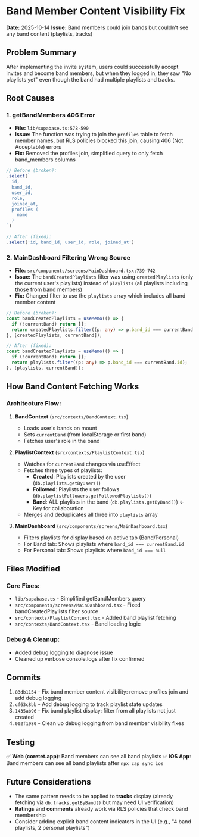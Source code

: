 # Band Member Content Visibility Fix

**Date:** 2025-10-14
**Issue:** Band members could join bands but couldn't see any band content (playlists, tracks)

## Problem Summary

After implementing the invite system, users could successfully accept invites and become band members, but when they logged in, they saw "No playlists yet" even though the band had multiple playlists and tracks.

## Root Causes

### 1. **getBandMembers 406 Error**
- **File:** `lib/supabase.ts:578-590`
- **Issue:** The function was trying to join the `profiles` table to fetch member names, but RLS policies blocked this join, causing 406 (Not Acceptable) errors
- **Fix:** Removed the profiles join, simplified query to only fetch band_members columns

```typescript
// Before (broken):
.select(`
  id,
  band_id,
  user_id,
  role,
  joined_at,
  profiles (
    name
  )
`)

// After (fixed):
.select('id, band_id, user_id, role, joined_at')
```

### 2. **MainDashboard Filtering Wrong Source**
- **File:** `src/components/screens/MainDashboard.tsx:739-742`
- **Issue:** The `bandCreatedPlaylists` filter was using `createdPlaylists` (only the current user's playlists) instead of `playlists` (all playlists including those from band members)
- **Fix:** Changed filter to use the `playlists` array which includes all band member content

```typescript
// Before (broken):
const bandCreatedPlaylists = useMemo(() => {
  if (!currentBand) return [];
  return createdPlaylists.filter((p: any) => p.band_id === currentBand.id);
}, [createdPlaylists, currentBand]);

// After (fixed):
const bandCreatedPlaylists = useMemo(() => {
  if (!currentBand) return [];
  return playlists.filter((p: any) => p.band_id === currentBand.id);
}, [playlists, currentBand]);
```

## How Band Content Fetching Works

### Architecture Flow:

1. **BandContext** (`src/contexts/BandContext.tsx`)
   - Loads user's bands on mount
   - Sets `currentBand` (from localStorage or first band)
   - Fetches user's role in the band

2. **PlaylistContext** (`src/contexts/PlaylistContext.tsx`)
   - Watches for `currentBand` changes via useEffect
   - Fetches three types of playlists:
     - **Created**: Playlists created by the user (`db.playlists.getByUser()`)
     - **Followed**: Playlists the user follows (`db.playlistFollowers.getFollowedPlaylists()`)
     - **Band**: ALL playlists in the band (`db.playlists.getByBand()`) ← Key for collaboration
   - Merges and deduplicates all three into `playlists` array

3. **MainDashboard** (`src/components/screens/MainDashboard.tsx`)
   - Filters playlists for display based on active tab (Band/Personal)
   - For Band tab: Shows playlists where `band_id === currentBand.id`
   - For Personal tab: Shows playlists where `band_id === null`

## Files Modified

### Core Fixes:
- `lib/supabase.ts` - Simplified getBandMembers query
- `src/components/screens/MainDashboard.tsx` - Fixed bandCreatedPlaylists filter source
- `src/contexts/PlaylistContext.tsx` - Added band playlist fetching
- `src/contexts/BandContext.tsx` - Band loading logic

### Debug & Cleanup:
- Added debug logging to diagnose issue
- Cleaned up verbose console.logs after fix confirmed

## Commits

1. `83db1154` - Fix band member content visibility: remove profiles join and add debug logging
2. `cf63c8bb` - Add debug logging to track playlist state updates
3. `1435ab96` - Fix band playlist display: filter from all playlists not just created
4. `002f1980` - Clean up debug logging from band member visibility fixes

## Testing

✅ **Web (coretet.app)**: Band members can see all band playlists
✅ **iOS App**: Band members can see all band playlists after `npx cap sync ios`

## Future Considerations

- The same pattern needs to be applied to **tracks** display (already fetching via `db.tracks.getByBand()` but may need UI verification)
- **Ratings** and **comments** already work via RLS policies that check band membership
- Consider adding explicit band content indicators in the UI (e.g., "4 band playlists, 2 personal playlists")
